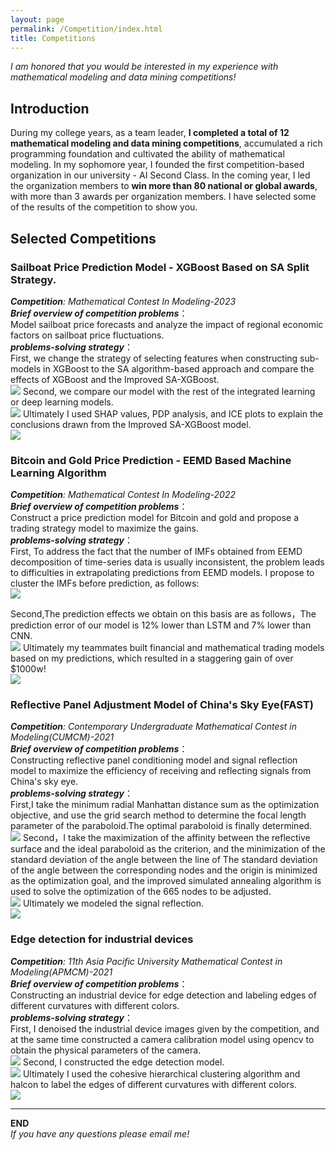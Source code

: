 ```yaml
---
layout: page
permalink: /Competition/index.html
title: Competitions
---
```

*I am honored that you would be interested in my experience with mathematical modeling and data mining competitions!*<br>
## Introduction
   During my college years, as a team leader, **I completed a total of 12 mathematical modeling and data mining competitions**, accumulated a rich programming foundation and cultivated the ability of mathematical modeling. In my sophomore year, I founded the first competition-based organization in our university - AI Second Class. In the coming year, I led the organization members to **win more than 80 national or global awards**, with more than 3 awards per organization members.
I have selected some of the results of the competition to show you.

## Selected Competitions

### Sailboat Price Prediction Model - XGBoost Based on SA Split Strategy.
***Competition**: Mathematical Contest In Modeling-2023*<br>
***Brief overview of competition problems***：<br>
Model sailboat price forecasts and analyze the impact of regional economic factors on sailboat price fluctuations.<br>
***problems-solving strategy***：<br>
First, we change the strategy of selecting features when constructing sub-models in XGBoost to the SA algorithm-based approach and compare the effects of XGBoost and the Improved SA-XGBoost.<br>
<img src="/images/FIG_MCM2-1.png">
Second, we compare our model with the rest of the integrated learning or deep learning models.<br>
<img src="/images/FIG_MCM2-2.png">
Ultimately I used SHAP values, PDP analysis, and ICE plots to explain the conclusions drawn from the Improved SA-XGBoost model. <br>
<img src="/images/FIG_MCM2-3.png">

### Bitcoin and Gold Price Prediction - EEMD Based Machine Learning Algorithm
***Competition**: Mathematical Contest In Modeling-2022*<br>
***Brief overview of competition problems***：<br>
Construct a price prediction model for Bitcoin and gold and propose a trading strategy model to maximize the gains.<br>
***problems-solving strategy***：<br>
First, To address the fact that the number of IMFs obtained from EEMD decomposition of time-series data is usually inconsistent, the problem leads to difficulties in extrapolating predictions from EEMD models. I propose to cluster the IMFs before prediction, as follows:<br>
<img src="/images/FIG_MCM1-flowchat&decomposition.png">

Second,The prediction effects we obtain on this basis are as follows，The prediction error of our model is 12% lower than LSTM and 7% lower than CNN.<br>
<img src="/images/FIG_MCM1-p1p2.png">
Ultimately my teammates built financial and mathematical trading models based on my predictions, which resulted in a staggering gain of over $1000w!<br>
<img src="/images/FIG_MCMC1-Opt_functions.png">

### Reflective Panel Adjustment Model of China's Sky Eye(FAST)
***Competition**: Contemporary Undergraduate Mathematical Contest in Modeling(CUMCM)-2021*<br>
***Brief overview of competition problems***：<br>
Constructing reflective panel conditioning model and signal reflection model to maximize the efficiency of receiving and reflecting signals from China's sky eye.<br>
***problems-solving strategy***：<br>
First,I take the minimum radial Manhattan distance sum as the optimization objective, and use the grid search method to determine the focal length parameter of the paraboloid.The optimal paraboloid is finally determined.<br>
<img src="/images/FIG_CUMCM-FIG1_Fumula.png">
Second，I take the maximization of the affinity between the reflective surface and the ideal paraboloid as the criterion, and the minimization of the standard deviation of the angle between the line of The standard deviation of the angle between the corresponding nodes and the origin is minimized as the optimization goal, and the improved simulated annealing algorithm is used to solve the optimization of the 665 nodes to be adjusted. <br>
<img src="/images/FIG_CUMCM-FIG2.png">
Ultimately we modeled the signal reflection.<br>
<img src="/images/FIG_CUMCM-FIG3.png">

### Edge detection for industrial devices<br>
***Competition**: 11th Asia Pacific University Mathematical Contest in Modeling(APMCM)-2021*<br>
***Brief overview of competition problems***：<br>
Constructing an industrial device for edge detection and labeling edges of different curvatures with different colors.<br>
***problems-solving strategy***：<br>
First, I denoised the industrial device images given by the competition, and at the same time constructed a camera calibration model using opencv to obtain the physical parameters of the camera.<br>
<img src="/images/FIG_APMCM-FIG1_denoise_biaoding.png">
Second, I constructed the edge detection model.<br>
<img src="/images/FIG_APMCM-FIG2.png">
Ultimately I used the cohesive hierarchical clustering algorithm and halcon to label the edges of different curvatures with different colors.<br>
<img src="/images/FIG_APMCM-FIG3.png">

---
**END**<br>
*If you have any questions please email me!*


